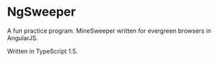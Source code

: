 # NgSweeper
A fun practice program. MineSweeper written for evergreen browsers in AngularJS.

Written in TypeScript 1.5.

